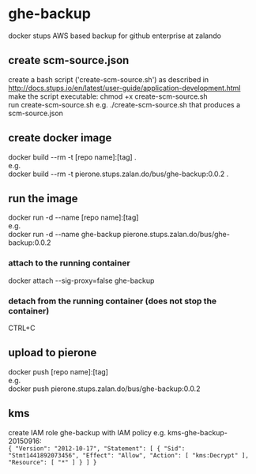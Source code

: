 # ghe-backup
docker stups AWS based backup for github enterprise at zalando

## create scm-source.json
create a bash script ('create-scm-source.sh') as described in   http://docs.stups.io/en/latest/user-guide/application-development.html  
make the script executable: chmod +x create-scm-source.sh  
run create-scm-source.sh e.g. ./create-scm-source.sh that produces a scm-source.json  

## create docker image
docker build --rm -t [repo name]:[tag] .  
e.g.  
docker build --rm -t pierone.stups.zalan.do/bus/ghe-backup:0.0.2 .  

## run the image
docker run -d --name [repo name]:[tag]  
e.g.  
docker run -d --name ghe-backup pierone.stups.zalan.do/bus/ghe-backup:0.0.2  

### attach to the running container
docker attach --sig-proxy=false ghe-backup
### detach from the running container (does not stop the container)
CTRL+C

## upload to pierone
docker push [repo name]:[tag]  
e.g.  
docker push pierone.stups.zalan.do/bus/ghe-backup:0.0.2

## kms
create IAM role ghe-backup with IAM policy e.g. kms-ghe-backup-20150916:  
`{
    "Version": "2012-10-17",
    "Statement": [
        {
            "Sid": "Stmt1441892073456",
            "Effect": "Allow",
            "Action": [
                "kms:Decrypt"
            ],
            "Resource": [
                "*"
            ]
        }
    ]
}`

